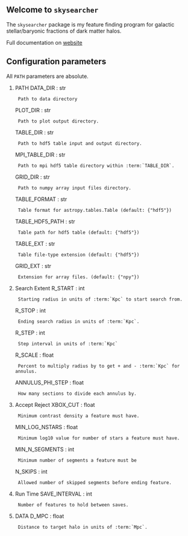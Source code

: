 Welcome to `skysearcher`
------------------------
The `skysearcher` package is my feature finding program for galactic stellar/baryonic fractions of dark matter halos.

Full documentation on [website](https://swc2124.github.io/skysearcher/index.html)

Configuration parameters
------------------------
All ``PATH`` parameters are absolute.

1. PATH
    DATA_DIR : str
        
        Path to data directory

    PLOT_DIR : str
        
        Path to plot output directory.

    TABLE_DIR : str
        
        Path to hdf5 table input and output directory.

    MPI_TABLE_DIR : str
        
        Path to mpi hdf5 table directory within :term:`TABLE_DIR`.

    GRID_DIR : str
        
        Path to numpy array input files directory.

    TABLE_FORMAT : str
        
        Table format for astropy.tables.Table (default: {"hdf5"})

    TABLE_HDF5_PATH : str
        
        Table path for hdf5 table (default: {"hdf5"})

    TABLE_EXT : str
        
        Table file-type extension (default: {"hdf5"})

    GRID_EXT : str
        
        Extension for array files. (default: {"npy"})

2. Search Extent
    R_START : int
        
        Starting radius in units of :term:`Kpc` to start search from.

    R_STOP : int
        
        Ending search radius in units of :term:`Kpc`.

    R_STEP : int
        
        Step interval in units of :term:`Kpc`

    R_SCALE : float
        
        Percent to multiply radius by to get + and - :term:`Kpc` for annulus.

    ANNULUS_PHI_STEP : float
        
        How many sections to divide each annulus by.

3. Accept Reject
    XBOX_CUT : float

        Minimum contrast density a feature must have.

    MIN_LOG_NSTARS : float
       
        Minimum log10 value for number of stars a feature must have.

    MIN_N_SEGMENTS : int

        Minimum number of segments a feature must be

    N_SKIPS : int
     
        Allowed number of skipped segments before ending feature.

4. Run Time
    SAVE_INTERVAL : int
      
        Number of features to hold between saves.

5. DATA
    D_MPC : float

        Distance to target halo in units of :term:`Mpc`.